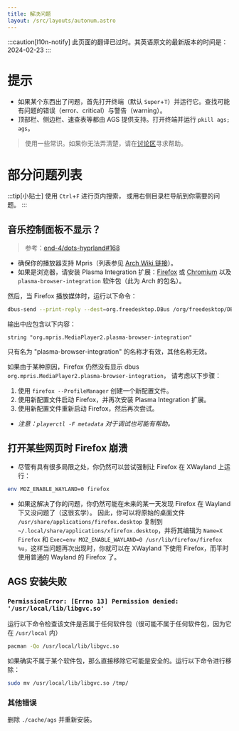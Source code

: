 ```yaml
---
title: 解决问题
layout: /src/layouts/autonum.astro
---
```

:::caution[l10n-notify]
此页面的翻译已过时。其英语原文的最新版本的时间是：2024-02-23
:::

# 提示

- 如果某个东西出了问题，首先打开终端（默认 `Super`+`T`）并运行它。查找可能有问题的错误（error、critical）与警告（warning）。
- 顶部栏、侧边栏、速查表等都由 AGS 提供支持。打开终端并运行 `pkill ags; ags`。

> 使用一些常识。如果你无法弄清楚，请在[讨论区](https://github.com/end-4/dots-hyprland/discussions)寻求帮助。

# 部分问题列表
:::tip[小贴士]
使用 `Ctrl`+`F` 进行页内搜索，
或用右侧目录栏导航到你需要的问题。
:::

## 音乐控制面板不显示？
> 参考：[end-4/dots-hyprland#168](https://github.com/end-4/dots-hyprland/issues/168)

- 确保你的播放器支持 Mpris（列表参见 [Arch Wiki 链接](https://wiki.archlinux.org/title/MPRIS)）。
- 如果是浏览器，请安装 Plasma Integration 扩展：[Firefox](https://addons.mozilla.org/en-US/firefox/addon/plasma-integration/) 或 [Chromium](https://chrome.google.com/webstore/detail/plasma-integration/cimiefiiaegbelhefglklhhakcgmhkai) 以及 `plasma-browser-integration` 软件包（此为 Arch 的包名）。

然后，当 Firefox 播放媒体时，运行以下命令：
```bash
dbus-send --print-reply --dest=org.freedesktop.DBus /org/freedesktop/DBus org.freedesktop.DBus.ListNames|grep mpris
```
输出中应包含以下内容：
```plain
string "org.mpris.MediaPlayer2.plasma-browser-integration"
```
只有名为 "plasma-browser-integration" 的名称才有效，其他名称无效。

如果由于某种原因，Firefox 仍然没有显示 dbus `org.mpris.MediaPlayer2.plasma-browser-integration`，
请考虑以下步骤：
1. 使用 `firefox --ProfileManager` 创建一个新配置文件。
2. 使用新配置文件启动 Firefox，并再次安装 Plasma Integration 扩展。
3. 使用新配置文件重新启动 Firefox，然后再次尝试。

- _注意：`playerctl -F metadata` 对于调试也可能有帮助。_

## 打开某些网页时 Firefox 崩溃
- 尽管有具有很多局限之处，你仍然可以尝试强制让 Firefox 在 XWayland 上运行：
```bash
env MOZ_ENABLE_WAYLAND=0 firefox
```
- 如果这解决了你的问题，你仍然可能在未来的某一天发现 Firefox 在 Wayland 下又没问题了（这很玄学）。
因此，你可以将原始的桌面文件 `/usr/share/applications/firefox.desktop` 复制到 `~/.local/share/applications/xfirefox.desktop`，并将其编辑为 `Name=X Firefox` 和 `Exec=env MOZ_ENABLE_WAYLAND=0 /usr/lib/firefox/firefox %u`，这样当问题再次出现时，你就可以在 XWayland 下使用 Firefox，而平时使用普通的 Wayland 的 Firefox 了。

## AGS 安装失败
### `PermissionError: [Errno 13] Permission denied: '/usr/local/lib/libgvc.so'`
运行以下命令检查该文件是否属于任何软件包（很可能不属于任何软件包，因为它在 `/usr/local` 内）
```bash
pacman -Qo /usr/local/lib/libgvc.so
```
如果确实不属于某个软件包，那么直接移除它可能是安全的。运行以下命令进行移除：
```bash
sudo mv /usr/local/lib/libgvc.so /tmp/
```
### 其他错误
删除 `./cache/ags` 并重新安装。

